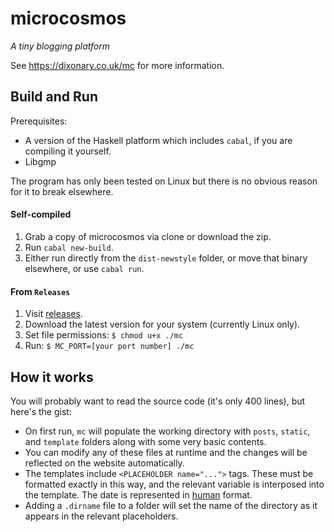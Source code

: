 # microcosmos

*A tiny blogging platform*

See https://dixonary.co.uk/mc for more information.

## Build and Run

Prerequisites: 

* A version of the Haskell platform which includes `cabal`, if you are compiling it yourself.
* Libgmp

The program has only been tested on Linux but there is no obvious reason for it to break elsewhere.

#### Self-compiled

1. Grab a copy of microcosmos via clone or download the zip.
1. Run `cabal new-build`.
1. Either run directly from the `dist-newstyle` folder, or move that binary elsewhere, or use `cabal run`.

#### From `Releases`

1. Visit [releases](/dixonary/microcosmos/releases/).
1. Download the latest version for your system (currently Linux only).
1. Set file permissions: `$ chmod u+x ./mc` 
1. Run: `$ MC_PORT=[your port number] ./mc`

## How it works

You will probably want to read the source code (it's only 400 lines), but here's the gist:

* On first run, `mc` will populate the working directory with `posts`, `static`, and `template` folders along with some very basic contents.
* You can modify any of these files at runtime and the changes will be reflected on the website automatically.
* The templates include `<PLACEHOLDER name="...">` tags. These must be formatted exactly in this way, and the relevant variable is interposed into the template. The date is represented in [human](https://hackage.haskell.org/package/friendly-time) format.
* Adding a `.dirname` file to a folder will set the name of the directory as it appears in the relevant placeholders. 
